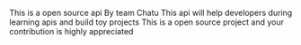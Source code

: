This is a open source api By team Chatu
This api will help developers during learning apis and build toy projects
This is a open source project and your contribution is highly appreciated
